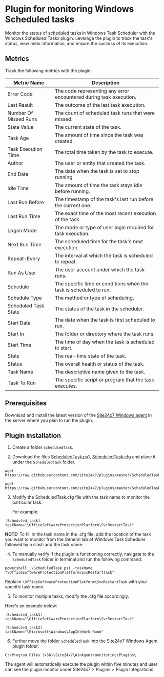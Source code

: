 # Plugin for monitoring Windows Scheduled tasks

Monitor the status of scheduled tasks in Windows Task Scheduler with the Windows Scheduled Tasks plugin. Leverage the plugin to track the task's status, view meta information, and ensure the success of its execution.

## Metrics
Track the following metrics with the plugin:

| Metric Name              | Description                                                                 |
|--------------------------|-----------------------------------------------------------------------------|
| Error Code               | The code representing any error encountered during task execution.           |
| Last Result              | The outcome of the last task execution.                                      |
| Number Of Missed Runs     | The count of scheduled task runs that were missed.                          |
| State Value              | The current state of the task.                                               |
| Task Age                 | The amount of time since the task was created.                               |
| Task Execution Time       | The total time taken by the task to execute.                                |
| Author                   | The user or entity that created the task.                                    |
| End Date                 | The date when the task is set to stop running.                               |
| Idle Time                | The amount of time the task stays idle before running.                       |
| Last Run Before           | The timestamp of the task's last run before the current one.                |
| Last Run Time            | The exact time of the most recent execution of the task.                     |
| Logon Mode               | The mode or type of user login required for task execution.                  |
| Next Run Time            | The scheduled time for the task's next execution.                            |
| Repeat-Every             | The interval at which the task is scheduled to repeat.                       |
| Run As User              | The user account under which the task runs.                                  |
| Schedule                 | The specific time or conditions when the task is scheduled to run.           |
| Schedule Type            | The method or type of scheduling.                                            |
| Scheduled Task State     | The status of the task in the scheduler.                                     |
| Start Date               | The date when the task is first scheduled to run.                            |
| Start In                 | The folder or directory where the task runs.                                 |
| Start Time               | The time of day when the task is scheduled to start.                         |
| State                    | The real-time state of the task.                                             |
| Status                   | The overall health or status of the task.                                    |
| Task Name                | The descriptive name given to the task.                                      |
| Task To Run              | The specific script or program that the task executes.                       |


## **Prerequisites**

Download and install the latest version of the [Site24x7 Windows agent](https://www.site24x7.com/app/client#/admin/inventory/add-monitor) in the server where you plan to run the plugin.

## **Plugin installation**

1. Create a folder `ScheduledTask`.

2. Download the files [ScheduledTask.ps1](https://github.com/site24x7/plugins/blob/master/ScheduledTask/ScheduledTask.ps1), [ScheduledTask.cfg](https://github.com/site24x7/plugins/blob/master/ScheduledTask/ScheduledTask.cfg) and place it under the `ScheduledTask` folder.

```
wget https://raw.githubusercontent.com/site24x7/plugins/master/ScheduledTask/ScheduledTask.ps1

wget https://raw.githubusercontent.com/site24x7/plugins/master/ScheduledTask/ScheduledTask.cfg
```

3. Modify the ScheduledTask.cfg file with the task name to monitor the particular task.


   For example:

```
[Scheduled_task]
taskName="\OfficeSoftwareProtectionPlatform\SvcRestartTask"
```

 **NOTE:**
  To fill in the task name in the .cfg file, add the location of the task you want to monitor from the General tab of Windows Task Scheduler followed by a slash and the task name.

4. To manually verify if the plugin is functioning correctly, navigate to the `ScheduledTask` folder in terminal and run the following command:
```
powershell .\ScheduledTask.ps1 -taskName "\OfficeSoftwareProtectionPlatform\SvcRestartTask"
```
Replace `\OfficeSoftwareProtectionPlatform\SvcRestartTask` with your specific task name.

5. To monitor multiple tasks, modify the .cfg file accordingly. 

Here's an example below:

```
[Scheduled_task1]
taskName="\OfficeSoftwareProtectionPlatform\SvcRestartTask"

[Scheduled_task2]
taskName="\Microsoft\Windows\AppId\Work Room"
```

6. Further move the folder `ScheduledTask` into the  Site24x7 Windows Agent plugin folder:

```
C:\Program Files (x86)\Site24x7\WinAgent\monitoring\Plugins\
```

The agent will automatically execute the plugin within five minutes and user can see the plugin monitor under Site24x7 > Plugins > Plugin Integrations.

